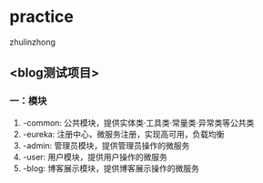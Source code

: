 # practice
zhulinzhong
## <blog测试项目>
### 一：模块
1.  -common: 公共模块，提供实体类·工具类·常量类·异常类等公共类
2.  -eureka: 注册中心，微服务注册，实现高可用，负载均衡
3.  -admin: 管理员模块，提供管理员操作的微服务
4.  -user: 用户模块，提供用户操作的微服务
5.  -blog: 博客展示模块，提供博客展示操作的微服务
